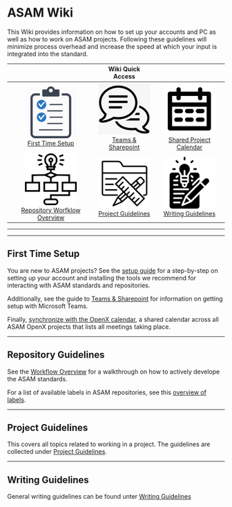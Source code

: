 # ASAM Wiki
This Wiki provides information on how to set up your accounts and PC as well as how to work on ASAM projects.
Following these guidelines will minimize process overhead and increase the speed at which your input is integrated into the standard.


||Wiki Quick Access||
|:---:|:---:|:---:|
|<a href="docs/general_guidelines/Setup-Guide.asciidoc"><img src="docs/images/GettingStarted.jpg" alt="First Time Setup" width="120"/><br>First Time Setup|<a href="docs/general_guidelines/Microsoft-Teams-and-Sharepoint.adoc"><img src="docs/images/Communication.png" alt="Teams & Sharepoint" width="120"/><br>Teams & Sharepoint|<a href="docs/general_guidelines/Shared-OpenX-Calendar.adoc"><img src="docs/images/Calendar.png" alt="OpenX Calendar" width="120"/><br>Shared Project Calendar|
|<a href="docs/general_guidelines/Workflow.asciidoc"><img src="docs/images/Workflow.png" alt="Workflow Overview" width="120"/><br>Repository Worfklow Overview|<a href="docs/general_guidelines/ProjectGuidelines.adoc"><img src="docs/images/ProjectGuidelines.png" alt="Project Guidelines" width="120"/><br>Project Guidelines|<a href="docs/general_guidelines/WritingGuidelines.adoc"><img src="docs/images/WritingGuideliens.png" alt="Writing Guidelines" width="120"/><br>Writing Guidelines|

---
---

## First Time Setup

You are new to ASAM projects? See the [setup guide](docs/general_guidelines/Setup-Guide.asciidoc) for a step-by-step on setting up your account and installing the tools we recommend for interacting with ASAM standards and repositories.

Additionally, see the guide to [Teams & Sharepoint](docs/general_guidelines/Microsoft-Teams-and-Sharepoint.adoc) for information on getting setup with Microsoft Teams.

Finally, [synchronize with the OpenX calendar](docs/general_guidelines/Shared-OpenX-Calendar.adoc), a shared calendar across all ASAM OpenX projects that lists all meetings taking place.

---
## Repository Guidelines
See the [Workflow Overview](docs/general_guidelines/Workflow.asciidoc) for a walkthrough on how to actively develope the ASAM standards.

For a list of available labels in ASAM repositories, see this [overview of labels](docs/git/ASAM-Issue-and-MR-Labels.md).

---
## Project Guidelines
This covers all topics related to working in a project. 
The guidelines are collected under [Project Guidelines](docs/general_guidelines/ProjectGuidelines.adoc).
  
---
## Writing Guidelines
General writing guidelines can be found unter [Writing Guidelines](docs/general_guidelines/WritingGuidelines.adoc)
